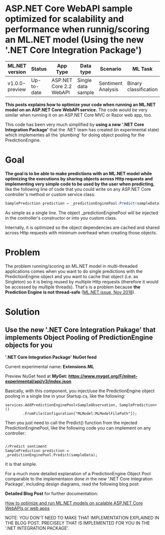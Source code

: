 

# ASP.NET Core WebAPI sample optimized for scalability and performance when runnig/scoring an ML.NET model (Using the new '.NET Core Integration Package')


| ML.NET version | Status                        | App Type    | Data type | Scenario            | ML Task                   | Algorithms                  |
|----------------|-------------------------------|-------------|-----------|---------------------|---------------------------|-----------------------------|
| v1.0.0-preview           | Up-to-date | ASP.NET Core 2.2 WebAPI | Single data sample | Sentiment Analysis | Binary   classification | Linear Classification |


**This posts explains how to optimize your code when running an ML.NET model on an ASP.NET Core WebAPI service.** The code would be very similar when running it on an ASP.NET Core MVC or Razor web app, too.

This code has been very much simplified by **using a new '.NET Core Integration Package'** that the .NET team has created (in experimental state) which implementes all the 'plumbing' for doing object pooling for the PredictionEngine.


# Goal

**The goal is to be able to make predictions with an ML.NET model while optimizing the executions by sharing objects across Http requests and implementing very simple code to be used by the user when predicting**, like the following line of code that you could write on any ASP.NET Core controller's method or custom service class:

```cs
SamplePrediction prediction = _predictionEnginePool.Predict(sampleData);
```

As simple as a single line. The object _predictionEnginePool will be injected in the controller's constructor or into you custom class. 

Internally, it is optimized so the object dependencies are cached and shared across Http requests with minimum overhead when creating those objects.

# Problem

The problem running/scoring an ML.NET model in multi-threaded applications comes when you want to do single predictions with the PredictionEngine object and you want to cache that object (i.e. as Singleton) so it is being reused by multiple Http requests (therefore it would be accessed by multiple threads). That's is a problem because **the Prediction Engine is not thread-safe** ([ML.NET issue, Nov 2018](https://github.com/dotnet/machinelearning/issues/1718)).

# Solution

## Use the new '.NET Core Integration Pakage' that implements Object Pooling of PredictionEngine objects for you 

**'.NET Core Integration Package' NuGet feed**

Current experimental name: **Extensions.ML**

Preview NuGet feed at **MyGet: https://www.myget.org/F/mlnet-experimental/api/v3/index.json**

 
Basically, with this component, you inject/use the PredictionEngine object pooling in a single line in your Startup.cs, like the following:

```CSharp
services.AddPredictionEnginePool<SampleObservation, SamplePrediction>()
        .FromFile(Configuration["MLModel:MLModelFilePath"]);

```

Then you just need to call the Predict() function from the injected PredictionEnginePool, like the following code you can implement on any controller:

```CSharp

//Predict sentiment
SamplePrediction prediction = _predictionEnginePool.Predict(sampleData);

```

It is that simple.

For a much more detailed explanation of a PredictionEngine Object Pool comparable to the implementaion done in the new '.NET Core Integration Package', including design diagrams, read the following blog post:

**Detailed Blog Post** for further documentation:

[How to optimize and run ML.NET models on scalable ASP.NET Core WebAPIs or web apps](https://devblogs.microsoft.com/cesardelatorre/how-to-optimize-and-run-ml-net-models-on-scalable-asp-net-core-webapis-or-web-apps/)

NOTE: YOU DON'T NEED TO MAKE THAT IMPLEMENTATION EXPLAINED IN THE BLOG POST.
PRECISELY THAT IS IMPLEMENTED FOR YOU IN THE '.NET INTEGRATION PACKAGE'.
